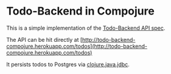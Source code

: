 Todo-Backend in Compojure
====================

This is a simple implementation of the [Todo-Backend API spec](http://todo-backend.thepete.net/).

The API can be hit directly at [http://todo-backend-compojure.herokuapp.com/todos](http://todo-backend-compojure.herokuapp.com/todos)

It persists todos to Postgres via [clojure.java.jdbc](https://github.com/clojure/java.jdbc). 
